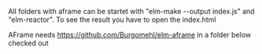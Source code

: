 All folders with aframe can be startet with "elm-make --output index.js" and "elm-reactor". To see the result you have to open the index.html 

AFrame needs https://github.com/Burgomehl/elm-aframe in a folder below checked out
